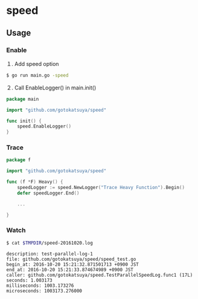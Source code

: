 # speed

## Usage

### Enable

１. Add speed option

```bash
$ go run main.go -speed
```

２. Call EnableLogger() in main.init()

```go
package main

import "github.com/gotokatsuya/speed"

func init() {
    speed.EnableLogger()
}
```


### Trace

```go
package f

import "github.com/gotokatsuya/speed"

func (f *F) Heavy() {
    speedLogger := speed.NewLogger("Trace Heavy Function").Begin()
    defer speedLogger.End()

    ...

}
```


### Watch

```bash
$ cat $TMPDIR/speed-20161020.log 
```

```
description: test-parallel-log-1	
file: github.com/gotokatsuya/speed/speed_test.go
begin_at: 2016-10-20 15:21:32.871501713 +0900 JST
end_at: 2016-10-20 15:21:33.874674989 +0900 JST
caller: github.com/gotokatsuya/speed.TestParallelSpeedLog.func1 (17L)
seconds: 1.003173
milliseconds: 1003.173276
microseconds: 1003173.276000
```


